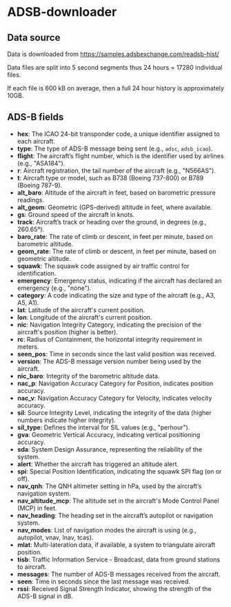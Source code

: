 # ADSB-downloader

## Data source

Data is downloaded from https://samples.adsbexchange.com/readsb-hist/

Data files are split into 5 second segments thus 24 hours = 17280 individual files.

If each file is 600 kB on average, then a full 24 hour history is approximately 10GB.

## ADS-B fields

- **hex**: The ICAO 24-bit transponder code, a unique identifier assigned to each aircraft.
- **type**: The type of ADS-B message being sent (e.g., `adsc`, `adsb_icao`). 
- **flight**: The aircraft’s flight number, which is the identifier used by airlines (e.g., "ASA184").
- **r**: Aircraft registration, the tail number of the aircraft (e.g., "N566AS").
- **t**: Aircraft type or model, such as B738 (Boeing 737-800) or B789 (Boeing 787-9).
- **alt_baro**: Altitude of the aircraft in feet, based on barometric pressure readings.
- **alt_geom**: Geometric (GPS-derived) altitude in feet, where available.
- **gs**: Ground speed of the aircraft in knots.
- **track**: Aircraft’s track or heading over the ground, in degrees (e.g., 260.65°).
- **baro_rate**: The rate of climb or descent, in feet per minute, based on barometric altitude.
- **geom_rate**: The rate of climb or descent, in feet per minute, based on geometric altitude.
- **squawk**: The squawk code assigned by air traffic control for identification.
- **emergency**: Emergency status, indicating if the aircraft has declared an emergency (e.g., "none").
- **category**: A code indicating the size and type of the aircraft (e.g., A3, A5, A1).
- **lat**: Latitude of the aircraft's current position.
- **lon**: Longitude of the aircraft's current position.
- **nic**: Navigation Integrity Category, indicating the precision of the aircraft's position (higher is better).
- **rc**: Radius of Containment, the horizontal integrity requirement in meters.
- **seen_pos**: Time in seconds since the last valid position was received.
- **version**: The ADS-B message version number being used by the aircraft.
- **nic_baro**: Integrity of the barometric altitude data.
- **nac_p**: Navigation Accuracy Category for Position, indicates position accuracy.
- **nac_v**: Navigation Accuracy Category for Velocity, indicates velocity accuracy.
- **sil**: Source Integrity Level, indicating the integrity of the data (higher numbers indicate higher integrity).
- **sil_type**: Defines the interval for SIL values (e.g., "perhour").
- **gva**: Geometric Vertical Accuracy, indicating vertical positioning accuracy.
- **sda**: System Design Assurance, representing the reliability of the system.
- **alert**: Whether the aircraft has triggered an altitude alert.
- **spi**: Special Position Identification, indicating the squawk SPI flag (on or off).
- **nav_qnh**: The QNH altimeter setting in hPa, used by the aircraft’s navigation system.
- **nav_altitude_mcp**: The altitude set in the aircraft's Mode Control Panel (MCP) in feet.
- **nav_heading**: The heading set in the aircraft’s autopilot or navigation system.
- **nav_modes**: List of navigation modes the aircraft is using (e.g., autopilot, vnav, lnav, tcas).
- **mlat**: Multi-lateration data, if available, a system to triangulate aircraft position.
- **tisb**: Traffic Information Service - Broadcast, data from ground stations to aircraft.
- **messages**: The number of ADS-B messages received from the aircraft.
- **seen**: Time in seconds since the last message was received.
- **rssi**: Received Signal Strength Indicator, showing the strength of the ADS-B signal in dB.
